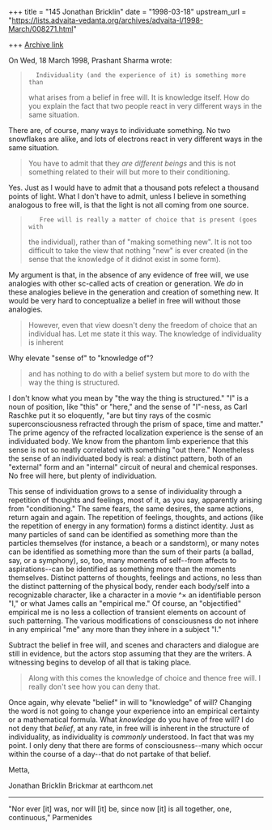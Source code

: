 +++
title = "145 Jonathan Bricklin"
date = "1998-03-18"
upstream_url = "https://lists.advaita-vedanta.org/archives/advaita-l/1998-March/008271.html"

+++
[Archive link](https://lists.advaita-vedanta.org/archives/advaita-l/1998-March/008271.html)

On Wed, 18 March 1998, Prashant Sharma wrote:

 >       Individuality (and the experience of it) is something more than
>what arises from a belief in free will.  It is knowledge itself. How do
>you explain the fact that two people react in very different ways in the
>same situation.

There are, of course, many ways to individuate something.  No two
snowflakes are alike, and
lots of electrons react in very different ways in the same situation.


 >You have to admit that they *are different beings* and
>this is not something related to their will but more to their
>conditioning.

Yes.  Just as I would have to admit that a thousand pots refelect a
thousand points of light.  What I don't have to admit, unless I believe in
something analogous to free will, is that the light is not all coming from
one source.


>        Free will is really a matter of choice that is present (goes with
>the individual), rather
>than of "making something new".  It is not too difficult to take the view
>that nothing "new" is ever created (in the sense that the knowledge of it
>didnot exist in some form).

My argument is that, in the absence of any evidence of free will, we use
analogies with other sc-called acts of creation or generation.  We *do* in
these analogies believe in the generation and creation of something new.
It would be very hard to conceptualize a belief in free will without those
analogies.

>However, even that view doesn't deny the freedom
>of choice that an individual has. Let me state it this way.  The knowledge
>of individuality is inherent


Why elevate  "sense of" to "knowledge of"?

>and has nothing to do with a belief system
>but more to do with the way the thing is structured.

I don't know what you mean by "the way the thing is structured."   "I" is a
noun of position, like "this" or "here," and the sense of "I"-ness, as Carl
Raschke put it so eloquently, "are but tiny rays of the cosmic
superconsciousness refracted through the prism of space, time and matter."
 The prime agency of the refracted localization experience is the sense of
an individuated body.  We know from the phantom limb experience that this
sense is not so neatly correlated with something "out there."  Nonetheless
the sense of an individuated body is real:  a distinct pattern, both of  an
"external" form and an "internal" circuit of neural and chemical responses.
 No free will here, but plenty of individuation.

This sense of individuation grows to a sense of individuality through a
repetition of thoughts and feelings, most of it, as you say, apparently
arising from "conditioning."  The same fears, the same desires, the same
actions, return again and again.  The repetition of feelings, thoughts, and
actions (like the repetition of energy in any formation) forms a distinct
identity.    Just as many particles of sand can be identified as something
more than the particles themselves (for instance, a beach or a sandstorm),
or many notes can be identified as something more than the sum of their
parts (a ballad, say, or a symphony), so, too, many moments of self--from
affects to aspirations--can be identified as something more than the
moments themselves.
Distinct patterns of thoughts, feelings and actions, no less than the
distinct patterning of the physical body, render each body/self into a
recognizable character, like a character in a movie ^× an identifiable
person "I," or what James calls an "empirical me."   Of course, an
"objectified" empirical me is no less a collection of transient elements on
account of such patterning.  The various modifications of consciousness do
not inhere in any empirical "me" any more than they inhere in a subject
"I."

Subtract the belief in free will, and scenes and characters and dialogue
are still in evidence, but the actors stop assuming that they are the
writers.  A witnessing begins to develop of all that is taking place.

>Along with this comes the knowledge of choice and thence free will.  I
really don't see
>how you can deny that.


Once again, why elevate "belief" in will to "knowledge" of will?  Changing
the word is not going to change your experience into an empirical certainty
or a mathematical formula.  What *knowledge* do you have of free will?   I
do not deny that *belief*, at any rate, in free will is inherent in the
structure of individuality, as individuality is *commonly* understood.  In
fact that was my point.  I only deny that there are forms of
consciousness--many which occur within the course of a day--that do not
partake of that belief.


Metta,


Jonathan Bricklin
Brickmar at earthcom.net

----------------
"Nor ever [it] was, nor will [it] be, since now [it] is all together, one,
continuous,"
Parmenides

